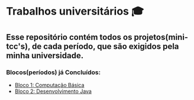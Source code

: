 # Trabalhos universitários :mortar_board:

## Esse repositório contém todos os projetos(mini-tcc's), de cada período, que são exigidos pela minha universidade.

### Blocos(períodos) já Concluídos:

* [Bloco 1: Computação Básica](#)
* [Bloco 2: Desenvolvimento Java](#)
